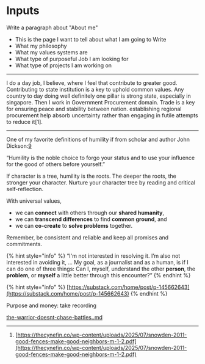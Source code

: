 # Inputs

Write a paragraph about "About me"

* This is the page I want to tell about what I am going to Write
* What my philosophy
* What my values systems are
* What type of purposeful Job I am looking for
* What type of projects I am working on

***

I do a day job, I believe, where I feel that contribute to greater good. Contributing to state institution is a key to uphold common values. Any country to day doing well definitely one pillar is strong state, especially in singapore. Then I work in Government Procurement domain. Trade is a key for ensuring peace and stability between nation. establishing regional procurement help absorb uncertainty rather than engaging in futile attempts to reduce it\[1].

***

One of my favorite definitions of humility if from scholar and author John Dickson:[9](https://substack.com/home/post/p-145662643#footnote-9-145662643)

“Humility is the noble choice to forgo your status and to use your influence for the good of others before yourself.”

If character is a tree, humility is the roots. The deeper the roots, the stronger your character. Nurture your character tree by reading and critical self-reflection.

With universal values,

* we can **connect** with others through our **shared humanity**,
* we can **transcend differences** to find **common ground**, and
* we can **co-create** to **solve problems** together.

Remember, be consistent and reliable and keep all promises and commitments.

{% hint style="info" %}
“I'm not interested in resolving it. I’m also not interested in avoiding it, ... My goal, as a journalist and as a human, is if I can do one of three things: Can I, myself, understand the other **person**, the **problem**, or **myself** a little better through this encounter?”
{% endhint %}

{% hint style="info" %}
[https://substack.com/home/post/p-145662643](https://substack.com/home/post/p-145662643)
{% endhint %}

Purpose and money: take recording&#x20;

[the-warrior-doesnt-chase-battles..md](../external-resources/the-warrior-doesnt-chase-battles..md "mention")

***

1. [https://thecynefin.co/wp-content/uploads/2025/07/snowden-2011-good-fences-make-good-neighbors-m-1-2.pdf](https://thecynefin.co/wp-content/uploads/2025/07/snowden-2011-good-fences-make-good-neighbors-m-1-2.pdf)
